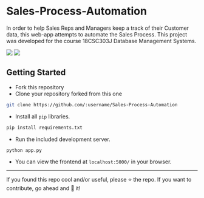# Sales-Process-Automation

In order to help Sales Reps and Managers keep a track of their Customer data, this web-app attempts to automate the Sales Process. This project was developed for the course 18CSC303J Database Management Systems.

![](https://img.shields.io/github/issues-pr/cyphertag1337/Sales-Process-Automation?style=for-the-badge)
![](https://img.shields.io/github/issues-pr-closed/cyphertag1337/Sales-Process-Automation?style=for-the-badge)

## Getting Started

* Fork this repository
* Clone your repository forked from this one

```bash
git clone https://github.com/:username/Sales-Process-Automation
```

* Install all `pip` libraries.

```bash
pip install requirements.txt
```

* Run the included development server.

```bash
python app.py
```

* You can view the frontend at `localhost:5000/` in your browser.


---
If you found this repo cool and/or useful, please ⭐ the repo. If you want to contribute, go ahead and 🍴 it!
